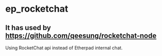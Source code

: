 # ep_rocketchat
## It has used by https://github.com/qeesung/rocketchat-node 

Using RocketChat api instead of Etherpad internal chat.

